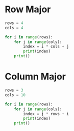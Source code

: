 
# Row Major

```python
rows = 4
cols = 4

for i in range(rows):
    for j in range(cols):
        index = i * cols + j
        print(index)
    print()
```


# Column Major

```python
rows = 3
cols = 10

for i in range(rows):
    for j in range(cols):
        index = j * rows + i
        print(index)
    print()
```